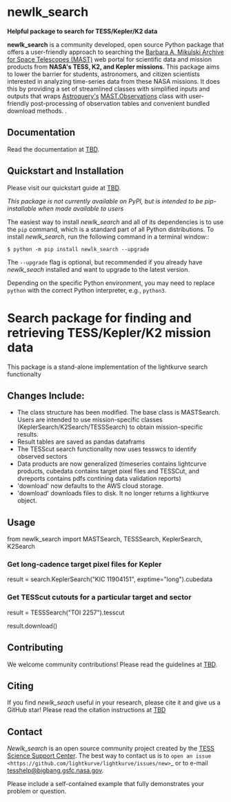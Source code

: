 newlk_search
==========
**Helpful package to search for TESS/Kepler/K2 data**

**newlk_search** is a community developed, open source Python package that offers a user-friendly approach to searching the [Barbara A. Mikulski Archive for Space Telescopes (MAST)](https://mast.stsci.edu/portal/Mashup/Clients/Mast/Portal.html) web portal for scientific data and mission products from **NASA's TESS, K2, and Kepler missions**.  This package aims to lower the barrier for students, astronomers, and citizen scientists interested in analyzing time-series data from these NASA missions. It does this by providing a set of streamlined classes with simplified inputs and outputs that wraps [Astroquery's](https://astroquery.readthedocs.io/en/latest/#) [MAST.Observations](https://astroquery.readthedocs.io/en/latest/mast/mast_obsquery.html) class with user-friendly post-processing of observation tables and convenient bundled download methods.  .  

Documentation
-------------

Read the documentation at [TBD](https://heasarc.gsfc.nasa.gov/docs/tess/).


Quickstart and Installation
---------------------------

Please visit our quickstart guide at [TBD](https://heasarc.gsfc.nasa.gov/docs/tess/). 

*This package is not currently available on PyPI, but is intended to be pip-installable when made available to users*

The easiest way to install *newlk_search* and all of its dependencies is to use the ``pip`` command,
which is a standard part of all Python distributions.
To install *newlk_search*, run the following command in a terminal window::

    $ python -m pip install newlk_search --upgrade

The ``--upgrade`` flag is optional, but recommended if you already
have *newlk_seach* installed and want to upgrade to the latest version.

Depending on the specific Python environment, you may need to replace ``python``
with the correct Python interpreter, e.g., ``python3``.


# Search package for finding and retrieving TESS/Kepler/K2 mission data
This package is a stand-alone implementation of the lightkurve search functionalty  

## Changes Include:
  - The class structure has been modified. The base class is MASTSearch. Users are intended to use mission-specific classes (KeplerSearch/K2Search/TESSSearch) to obtain mission-specific results.
  - Result tables are saved as pandas dataframs
  - The TESScut search functionality now uses tesswcs to identify observed sectors
  - Data products are now generalized (timeseries contains lightcurve products, cubedata contains target pixel files and TESSCut, and dvreports contains pdfs contining data validation reports) 
  - 'download' now defaults to the AWS cloud storage. 
  - 'download' downloads files to disk. It no longer returns a lightkurve object. 
 


Usage
-----
  from newlk_search import MASTSearch, TESSSearch, KeplerSearch, K2Search
  ### Get long-cadence target pixel files for Kepler 
  result = search.KeplerSearch("KIC 11904151", exptime="long").cubedata
  ### Get TESScut cutouts for a particular target and sector
  result = TESSSearch("TOI 2257").tesscut
  
  result.download()

Contributing
------------
We welcome community contributions!
Please read the  guidelines at [TBD](https://heasarc.gsfc.nasa.gov/docs/tess/). 

Citing
------

If you find *newlk_seach* useful in your research, please cite it and give us a GitHub star!
Please read the citation instructions at [TBD](https://heasarc.gsfc.nasa.gov/docs/tess/)


Contact
-------
*Newlk_search* is an open source community project created by the [TESS Science Support Center](https://heasarc.gsfc.nasa.gov/docs/tess/). The best way to contact us is to `open an issue <https://github.com/lightkurve/lightkurve/issues/new>`_ or to e-mail tesshelp@bigbang.gsfc.nasa.gov.

Please include a self-contained example that fully demonstrates your problem or question.


